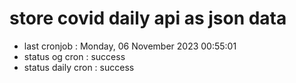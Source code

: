 # store covid daily api as json data

- last cronjob : Monday, 06 November 2023 00:55:01
- status og cron : success
- status daily cron : success
      
      